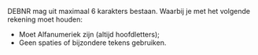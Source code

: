 DEBNR mag uit maximaal 6 karakters bestaan. Waarbij je met het volgende rekening moet houden:

- Moet Alfanumeriek zijn (altijd hoofdletters);
- Geen spaties of bijzondere tekens gebruiken.
